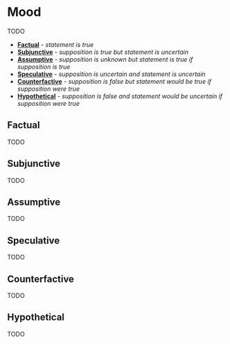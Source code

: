 # Mood

TODO

- [**Factual**](#factual) - _statement is true_
- [**Subjunctive**](#subjunctive) - _supposition is true but statement is uncertain_
- [**Assumptive**](#assumptive) - _supposition is unknown but statement is true if supposition is true_
- [**Speculative**](#speculative) - _supposition is uncertain and statement is uncertain_
- [**Counterfactive**](#counterfactive) - _supposition is false but statement would be true if supposition were true_
- [**Hypothetical**](#hypothetical) - _supposition is false and statement would be uncertain if supposition were true_
## Factual

TODO

## Subjunctive

TODO

## Assumptive

TODO

## Speculative

TODO

## Counterfactive

TODO

## Hypothetical

TODO

